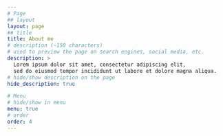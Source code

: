 ```yaml
---
# Page
## layout
layout: page
## title
title: About me
# description (~150 characters)
# used to preview the page on search engines, social media, etc.
description: >
  Lorem ipsum dolor sit amet, consectetur adipiscing elit,
  sed do eiusmod tempor incididunt ut labore et dolore magna aliqua.
# hide/show description on the page
hide_description: true

# Menu
# hide/show in menu
menu: true
# order
order: 4
---
```

